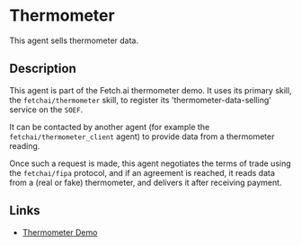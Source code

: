 # Thermometer

This agent sells thermometer data.

## Description

This agent is part of the Fetch.ai thermometer demo. It uses its primary skill, the `fetchai/thermometer` skill, to register its 'thermometer-data-selling' service on the `SOEF`. 

It can be contacted by another agent (for example the `fetchai/thermometer_client` agent) to provide data from a thermometer reading. 

Once such a request is made, this agent negotiates the terms of trade using the `fetchai/fipa` protocol, and if an agreement is reached, it reads data from a (real or fake) thermometer, and delivers it after receiving payment.

## Links

* <a href="https://docs.fetch.ai/aea/thermometer-skills/" target="_blank">Thermometer Demo</a>
